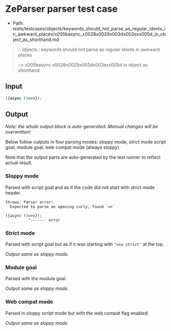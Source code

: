 # ZeParser parser test case

- Path: tests/testcases/objects/keywords_should_not_parse_as_regular_idents_in_awkward_places/x005basync_x0028x0029x003dx003exx005d_in_object_as_shorthand.md

> :: objects : keywords should not parse as regular idents in awkward places
>
> ::> x005basync x0028x0029x003dx003exx005d in object as shorthand

## Input

`````js
({async ()=>x});
`````

## Output

_Note: the whole output block is auto-generated. Manual changes will be overwritten!_

Below follow outputs in four parsing modes: sloppy mode, strict mode script goal, module goal, web compat mode (always sloppy).

Note that the output parts are auto-generated by the test runner to reflect actual result.

### Sloppy mode

Parsed with script goal and as if the code did not start with strict mode header.

`````
throws: Parser error!
  Expected to parse an opening curly, found `=>`

({async ()=>x});
          ^------- error
`````

### Strict mode

Parsed with script goal but as if it was starting with `"use strict"` at the top.

_Output same as sloppy mode._

### Module goal

Parsed with the module goal.

_Output same as sloppy mode._

### Web compat mode

Parsed in sloppy script mode but with the web compat flag enabled.

_Output same as sloppy mode._
